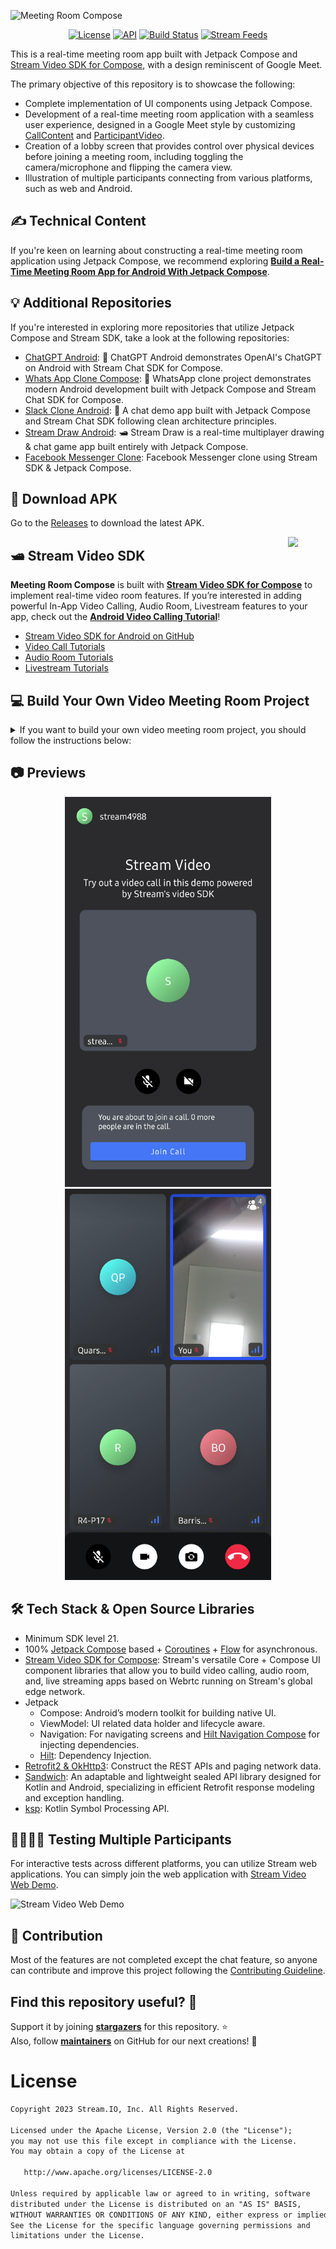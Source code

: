 ![Meeting Room Compose](https://github.com/GetStream/stream-video-android/assets/24237865/23f0d41a-a02e-46fa-9f9c-8e390b783a61)

<p align="center">
  <a href="https://opensource.org/licenses/Apache-2.0"><img alt="License" src="https://img.shields.io/badge/License-Apache%202.0-blue.svg"/></a>
  <a href="https://android-arsenal.com/api?level=21"><img alt="API" src="https://img.shields.io/badge/API-21%2B-brightgreen.svg?style=flat"/></a>
  <a href="https://github.com/GetStream/meeting-room-compose/actions/workflows/android.yml"><img alt="Build Status" src="https://github.com/GetStream/meeting-room-compose/actions/workflows/android.yml/badge.svg"/></a>
  <a href="https://getstream.io?utm_source=Github&utm_medium=Jaewoong_OSS&utm_content=Developer&utm_campaign=Github_Aug2023_Jaewoong_MeetingRoomCompose&utm_term=DevRelOss"><img src="https://img.shields.io/endpoint?url=https://gist.githubusercontent.com/HayesGordon/e7f3c4587859c17f3e593fd3ff5b13f4/raw/11d9d9385c9f34374ede25f6471dc743b977a914/badge.json" alt="Stream Feeds"></a>
</p>

This is a real-time meeting room app built with Jetpack Compose and [Stream Video SDK for Compose](https://getstream.io/video/docs/android?utm_source=Github&utm_medium=Jaewoong_OSS&utm_content=Developer&utm_campaign=Github_Aug2023_Jaewoong_MeetingRoomCompose&utm_term=DevRelOss), with a design reminiscent of Google Meet.

The primary objective of this repository is to showcase the following:

- Complete implementation of UI components using Jetpack Compose.
- Development of a real-time meeting room application with a seamless user experience, designed in a Google Meet style by customizing [CallContent](https://getstream.io/video/docs/android/ui-components/call/call-content?utm_source=Github&utm_medium=Jaewoong_OSS&utm_content=Developer&utm_campaign=Github_Aug2023_Jaewoong_MeetingRoomCompose&utm_term=DevRelOss) and [ParticipantVideo](https://getstream.io/video/docs/android/ui-components/participants/participant-video?utm_source=Github&utm_medium=Jaewoong_OSS&utm_content=Developer&utm_campaign=Github_Aug2023_Jaewoong_MeetingRoomCompose&utm_term=DevRelOss).
- Creation of a lobby screen that provides control over physical devices before joining a meeting room, including toggling the camera/microphone and flipping the camera view.
- Illustration of multiple participants connecting from various platforms, such as web and Android.

## ✍️ Technical Content

If you're keen on learning about constructing a real-time meeting room application using Jetpack Compose, we recommend exploring **[Build a Real-Time Meeting Room App for Android With Jetpack Compose](https://getstream.io/blog/compose-meeting-room/)**.

## :bulb: Additional Repositories

If you're interested in exploring more repositories that utilize Jetpack Compose and Stream SDK, take a look at the following repositories:

- [ChatGPT Android](https://github.com/skydoves/chatgpt-android): 📱 ChatGPT Android demonstrates OpenAI's ChatGPT on Android with Stream Chat SDK for Compose.
- [Whats App Clone Compose](https://github.com/getStream/whatsApp-clone-compose): 📱 WhatsApp clone project demonstrates modern Android development built with Jetpack Compose and Stream Chat SDK for Compose.
- [Slack Clone Android](https://github.com/GetStream/stream-slack-clone-android): 📱 A chat demo app built with Jetpack Compose and Stream Chat SDK following clean architecture principles.
- [Stream Draw Android](https://github.com/getStream/stream-draw-android): 🛥 Stream Draw is a real-time multiplayer drawing & chat game app built entirely with Jetpack Compose.
- [Facebook Messenger Clone](https://github.com/MathRoda/Messenger-clone): Facebook Messenger clone using Stream SDK & Jetpack Compose.

## 📲 Download APK
Go to the [Releases](https://github.com/GetStream/meeting-room-compose/releases) to download the latest APK.

<a href="https://getstream.io/video/docs/android?utm_source=Github&utm_medium=Jaewoong_OSS&utm_content=Developer&utm_campaign=Github_Aug2023_Jaewoong_MeetingRoomCompose&utm_term=DevRelOss">
<img src="https://user-images.githubusercontent.com/24237865/138428440-b92e5fb7-89f8-41aa-96b1-71a5486c5849.png" align="right" width="12%"/>
</a>

## 🛥 Stream Video SDK

**Meeting Room Compose** is built with __[Stream Video SDK for Compose](https://getstream.io/video/docs/android?utm_source=Github&utm_medium=Jaewoong_OSS&utm_content=Developer&utm_campaign=Github_Aug2023_Jaewoong_MeetingRoomCompose&utm_term=DevRelOss)__ to implement real-time video room features.
If you’re interested in adding powerful In-App Video Calling, Audio Room, Livestream features to your app, check out the __[Android Video Calling Tutorial](https://getstream.io/video/docs/android/tutorials/video-calling/utm_source=Github&utm_medium=Jaewoong_OSS&utm_content=Developer&utm_campaign=Github_Aug2023_Jaewoong_MeetingRoomCompose&utm_term=DevRelOss)__!

- [Stream Video SDK for Android on GitHub](https://github.com/getStream/stream-video-android)
- [Video Call Tutorials](https://getstream.io/video/docs/android/tutorials/video-calling?utm_source=Github&utm_medium=Jaewoong_OSS&utm_content=Developer&utm_campaign=Github_Aug2023_Jaewoong_MeetingRoomCompose&utm_term=DevRelOss)
- [Audio Room Tutorials](https://getstream.io/video/docs/android/tutorials/audio-room?utm_source=Github&utm_medium=Jaewoong_OSS&utm_content=Developer&utm_campaign=Github_Aug2023_Jaewoong_MeetingRoomCompose&utm_term=DevRelOss)
- [Livestream Tutorials](https://getstream.io/video/docs/android/tutorials/livestream/?utm_source=Github&utm_medium=Jaewoong_OSS&utm_content=Developer&utm_campaign=Github_Aug2023_Jaewoong_MeetingRoomCompose&utm_term=DevRelOss)

## 💻 Build Your Own Video Meeting Room Project

<details>
 <summary> If you want to build your own video meeting room project, you should follow the instructions below:</summary>

<de>

1. Go to the __[Stream login page](https://getstream.io/try-for-free?utm_source=Github&utm_medium=Jaewoong_OSS&utm_content=Developer&utm_campaign=Github_Aug2023_Jaewoong_MeetingRoomCompose&utm_term=DevRelOss)__.
2. If you have your GitHub account, click the **SIGN UP WITH GITHUB** button and you can sign up within a couple of seconds.

![stream](figures/stream0.png)

3. If you don't have a GitHub account, fill in the inputs and click the **START FREE TRIAL** button.
4. Go to the __[Dashboard](https://dashboard.getstream.io?utm_source=Github&utm_medium=Jaewoong_OSS&utm_content=Developer&utm_campaign=Github_Aug2023_Jaewoong_MeetingRoomCompose&utm_term=DevRelOss)__ and click the **Create App** button like the below.

![stream](figures/stream1.png)

5. Fill in the blanks like the below and click the **Create App** button.

![stream](figures/stream2.png)

6. You will see the **Key** like the figure below and then copy it.

![stream](figures/stream3.png)

7. Go to the [MeetingRoomApp](https://github.com/GetStream/meeting-room-compose/blob/main/app/src/main/kotlin/io/getstream/meeting/room/compose/MeetingRoomApp.kt#L39) class and change the `apiKey` property with your key.

8. Build and run the project.

</details>

## 📷 Previews

<p align="center">
<img src="previews/preview0.png" alt="drawing" width="330" />
<img src="previews/preview2.png" alt="drawing" width="330" />
</p>

## 🛠 Tech Stack & Open Source Libraries

- Minimum SDK level 21.
- 100% [Jetpack Compose](https://developer.android.com/jetpack/compose) based + [Coroutines](https://github.com/Kotlin/kotlinx.coroutines) + [Flow](https://kotlin.github.io/kotlinx.coroutines/kotlinx-coroutines-core/kotlinx.coroutines.flow/) for asynchronous.
- [Stream Video SDK for Compose](https://getstream.io/video/docs/android?utm_source=Github&utm_medium=Jaewoong_OSS&utm_content=Developer&utm_campaign=Github_Aug2023_Jaewoong_MeetingRoomCompose&utm_term=DevRelOss): Stream's versatile Core + Compose UI component libraries that allow you to build video calling, audio room, and, live streaming apps based on Webrtc running on Stream's global edge network.
- Jetpack
  - Compose: Android’s modern toolkit for building native UI.
  - ViewModel: UI related data holder and lifecycle aware.
  - Navigation: For navigating screens and [Hilt Navigation Compose](https://developer.android.com/jetpack/compose/libraries#hilt) for injecting dependencies.
  - [Hilt](https://dagger.dev/hilt/): Dependency Injection.
- [Retrofit2 & OkHttp3](https://github.com/square/retrofit): Construct the REST APIs and paging network data.
- [Sandwich](https://github.com/skydoves/sandwich): An adaptable and lightweight sealed API library designed for Kotlin and Android, specializing in efficient Retrofit response modeling and exception handling.
- [ksp](https://github.com/google/ksp): Kotlin Symbol Processing API.

## 👨‍👨‍👦‍👦 Testing Multiple Participants

For interactive tests across different platforms, you can utilize Stream web applications. You can simply join the web application with [Stream Video Web Demo](https://getstream.io/video/demos/?id=GzGQPrISLSHk).

![Stream Video Web Demo](https://github.com/GetStream/stream-video-android/assets/24237865/e2b4d958-53a5-44c6-953a-5c957095d72d)

## 🤝 Contribution

Most of the features are not completed except the chat feature, so anyone can contribute and improve this project following the [Contributing Guideline](https://github.com/GetStream/meeting-room-compose/blob/main/CONTRIBUTING.md).

## Find this repository useful? 💙
Support it by joining __[stargazers](https://github.com/GetStream/meeting-room-compose/stargazers)__ for this repository. :star: <br>
Also, follow __[maintainers](https://github.com/skydoves)__ on GitHub for our next creations! 🤩

# License
```xml
Copyright 2023 Stream.IO, Inc. All Rights Reserved.

Licensed under the Apache License, Version 2.0 (the "License");
you may not use this file except in compliance with the License.
You may obtain a copy of the License at

   http://www.apache.org/licenses/LICENSE-2.0

Unless required by applicable law or agreed to in writing, software
distributed under the License is distributed on an "AS IS" BASIS,
WITHOUT WARRANTIES OR CONDITIONS OF ANY KIND, either express or implied.
See the License for the specific language governing permissions and
limitations under the License.
```
